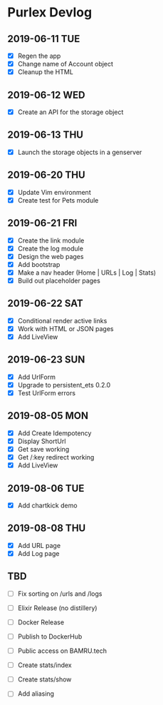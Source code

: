 # Purlex Devlog

## 2019-06-11 TUE

- [x] Regen the app
- [x] Change name of Account object
- [x] Cleanup the HTML

## 2019-06-12 WED

- [x] Create an API for the storage object

## 2019-06-13 THU

- [x] Launch the storage objects in a genserver

## 2019-06-20 THU

- [x] Update Vim environment
- [x] Create test for Pets module

## 2019-06-21 FRI

- [x] Create the link module
- [x] Create the log module
- [x] Design the web pages
- [x] Add bootstrap
- [x] Make a nav header (Home | URLs | Log | Stats)
- [x] Build out placeholder pages

## 2019-06-22 SAT

- [x] Conditional render active links
- [x] Work with HTML or JSON pages
- [x] Add LiveView

## 2019-06-23 SUN

- [x] Add UrlForm
- [x] Upgrade to persistent_ets 0.2.0
- [x] Test UrlForm errors

## 2019-08-05 MON

- [x] Add Create Idempotency
- [x] Display ShortUrl
- [x] Get save working
- [x] Get /:key redirect working
- [x] Add LiveView

## 2019-08-06 TUE

- [x] Add chartkick demo

## 2019-08-08 THU

- [x] Add URL page
- [x] Add Log page

## TBD

- [ ] Fix sorting on /urls and /logs

- [ ] Elixir Release (no distillery)
- [ ] Docker Release
- [ ] Publish to DockerHub
- [ ] Public access on BAMRU.tech

- [ ] Create stats/index 
- [ ] Create stats/show 
- [ ] Add aliasing


